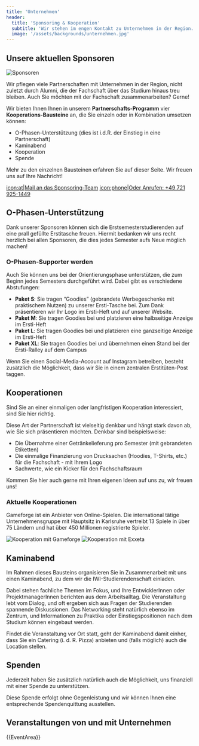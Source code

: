 ```yaml
---
title: 'Unternehmen'
header:
  title: 'Sponsoring & Kooperation'
  subtitle: 'Wir stehen im engen Kontakt zu Unternehmen in der Region.'
  image: '/assets/backgrounds/unternehmen.jpg'
---
```


## Unsere aktuellen Sponsoren

![Sponsoren](/images/unternehmen/kooperationspartner.png)

Wir pflegen viele Partnerschaften mit Unternehmen in der Region, nicht zuletzt
durch Alumni, die der Fachschaft über das Studium hinaus treu bleiben. Auch Sie
möchten mit der Fachschaft zusammenarbeiten? Gerne!

Wir bieten Ihnen Ihnen in unserem **Partnerschafts-Programm** vier
**Kooperations-Bausteine** an, die Sie einzeln oder in Kombination umsetzen
können:

* O-Phasen-Unterstützung (dies ist i.d.R. der Einstieg in eine Partnerschaft)
* Kaminabend
* Kooperation
* Spende

Mehr zu den einzelnen Bausteinen erfahren Sie auf dieser Seite. Wir freuen uns
auf Ihre Nachricht!

[icon:at|Mail an das Sponsoring-Team](/scripts/email.php?address=sponsoring)
[icon:phone|Oder Anrufen: +49 721 925-1449](tel:+497219251449)

## O-Phasen-Unterstützung

Dank unserer Sponsoren können sich die Erstsemesterstudierenden auf eine prall
gefüllte Erstitasche freuen. Hiermit bedanken wir uns recht herzlich bei allen
Sponsoren, die dies jedes Semester aufs Neue möglich machen!

### O-Phasen-Supporter werden

Auch Sie können uns bei der Orientierungsphase unterstützen, die zum Beginn
jedes Semesters durchgeführt wird. Dabei gibt es verschiedene Abstufungen:

* **Paket S**: Sie tragen “Goodies” (gebrandete Werbegeschenke mit praktischem
  Nutzen) zu unserer Ersti-Tasche bei. Zum Dank präsentieren wir Ihr Logo im
  Ersti-Heft und auf unserer Website.
* **Paket M**: Sie tragen Goodies bei und platzieren eine halbseitige Anzeige im
  Ersti-Heft 
* **Paket L**: Sie tragen Goodies bei und platzieren eine ganzseitige Anzeige im
  Ersti-Heft 
* **Paket XL**: Sie tragen Goodies bei und übernehmen einen Stand bei der
  Ersti-Ralley auf dem Campus 

Wenn Sie einen Social-Media-Account auf Instagram betreiben, besteht zusätzlich
die Möglichkeit, dass wir Sie in einem zentralen Erstitüten-Post taggen.

## Kooperationen

Sind Sie an einer einmaligen oder langfristigen Kooperation interessiert, sind
Sie hier richtig.

Diese Art der Partnerschaft ist vielseitig denkbar und hängt stark davon ab, wie
Sie sich präsentieren möchten. Denkbar sind beispielsweise:

* Die Übernahme einer Getränkelieferung pro Semester (mit gebrandeten Etiketten)
* Die einmalige Finanzierung von Drucksachen (Hoodies, T-Shirts, etc.) für die
  Fachschaft - mit Ihrem Logo
* Sachwerte, wie ein Kicker für den Fachschaftsraum

Kommen Sie hier auch gerne mit Ihren eigenen Ideen auf uns zu, wir freuen uns!

<div class="grid grid-cols-2 gap-8">

<span>

### Aktuelle Kooperationen

Gameforge ist ein Anbieter von Online-Spielen. Die international tätige
Unternehmensgruppe mit Hauptsitz in Karlsruhe vertreibt 13 Spiele in über 75
Ländern und hat über 450 Millionen registrierte Spieler.

</span>

![Kooperation mit Gameforge](/images/unternehmen/gameforge-logo.png)
![Kooperation mit Exxeta](/images/unternehmen/exxeta-logo.png)

</div>

## Kaminabend

Im Rahmen dieses Bausteins organisieren Sie in Zusammenarbeit mit uns einen
Kaminabend, zu dem wir die IWI-Studierendenschaft einladen.

Dabei stehen fachliche Themen im Fokus, und Ihre EntwicklerInnen oder
ProjektmanagerInnen berichten aus dem Arbeitsalltag. Die Veranstaltung lebt vom
Dialog, und oft ergeben sich aus Fragen der Studierenden spannende Diskussionen.
Das Networking steht natürlich ebenso im Zentrum, und Informationen zu Praktika
oder Einstiegspositionen nach dem Studium können eingebaut werden.

Findet die Veranstaltung vor Ort statt, geht der Kaminabend damit einher, dass
Sie ein Catering (i. d. R. Pizza) anbieten und (falls möglich) auch die Location
stellen.

## Spenden

Jederzeit haben Sie zusätzlich natürlich auch die Möglichkeit, uns finanziell
mit einer Spende zu unterstützen.

Diese Spende erfolgt ohne Gegenleistung und wir können Ihnen eine entsprechende
Spendenquittung ausstellen.

## Veranstaltungen von und mit Unternehmen

{{EventArea}}
